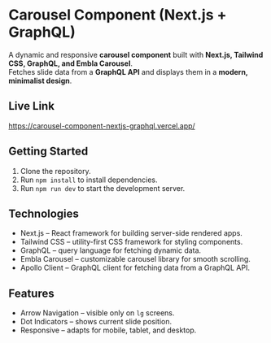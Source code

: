 # Carousel Component (Next.js + GraphQL)

A dynamic and responsive **carousel component** built with **Next.js, Tailwind CSS, GraphQL, and Embla Carousel**.  
Fetches slide data from a **GraphQL API** and displays them in a **modern, minimalist design**.

## Live Link

https://carousel-component-nextjs-graphql.vercel.app/

## Getting Started

1. Clone the repository.
2. Run `npm install` to install dependencies.
3. Run `npm run dev` to start the development server.

## Technologies

- Next.js – React framework for building server-side rendered apps.
- Tailwind CSS – utility-first CSS framework for styling components.
- GraphQL – query language for fetching dynamic data.
- Embla Carousel – customizable carousel library for smooth scrolling.
- Apollo Client – GraphQL client for fetching data from a GraphQL API.

## Features

- Arrow Navigation – visible only on `lg` screens.
- Dot Indicators – shows current slide position.
- Responsive – adapts for mobile, tablet, and desktop.
